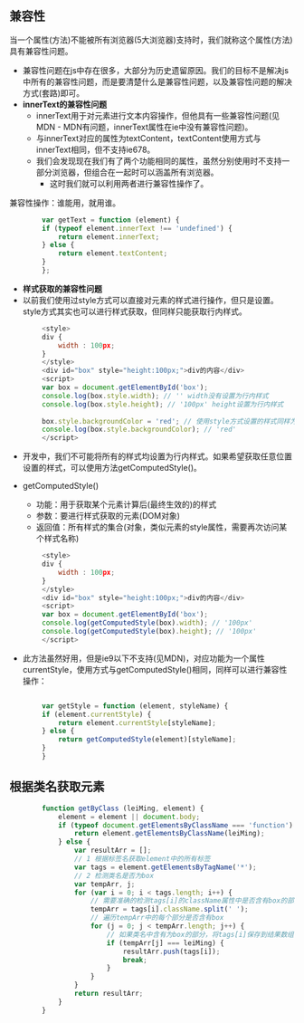 ## 兼容性
当一个属性(方法)不能被所有浏览器(5大浏览器)支持时，我们就称这个属性(方法)具有兼容性问题。
- 兼容性问题在js中存在很多，大部分为历史遗留原因。我们的目标不是解决js中所有的兼容性问题，而是要清楚什么是兼容性问题，以及兼容性问题的解决方式(套路)即可。
- **innerText的兼容性问题**
    - innerText用于对元素进行文本内容操作，但他具有一些兼容性问题(见MDN - MDN有问题，innerText属性在ie中没有兼容性问题)。
    - 与innerText对应的属性为textContent，textContent使用方式与innerText相同，但不支持ie678。
    - 我们会发现现在我们有了两个功能相同的属性，虽然分别使用时不支持一部分浏览器，但组合在一起时可以涵盖所有浏览器。
        - 这时我们就可以利用两者进行兼容性操作了。

兼容性操作：谁能用，就用谁。
```javascript
        var getText = function (element) {
        if (typeof element.innerText !== 'undefined') {
            return element.innerText;
        } else {
            return element.textContent;
        }
        };
```

- **样式获取的兼容性问题**
- 以前我们使用过style方式可以直接对元素的样式进行操作，但只是设置。style方式其实也可以进行样式获取，但同样只能获取行内样式。

```javascript
        <style>
        div {
            width : 100px;
        }
        </style>
        <div id="box" style="height:100px;">div的内容</div>
        <script>
        var box = document.getElementById('box');
        console.log(box.style.width); // '' width没有设置为行内样式
        console.log(box.style.height); // '100px' height设置为行内样式
        
        box.style.backgroundColor = 'red'; // 使用style方式设置的样式同样为行内样式，可以获取
        console.log(box.style.backgroundColor); // 'red'
        </script>
```
 - 开发中，我们不可能将所有的样式均设置为行内样式。如果希望获取任意位置设置的样式，可以使用方法getComputedStyle()。

 - getComputedStyle()

    - 功能：用于获取某个元素计算后(最终生效的)的样式
    - 参数：要进行样式获取的元素(DOM对象)
    - 返回值：所有样式的集合(对象，类似元素的style属性，需要再次访问某个样式名称)

```javascript
        <style>
        div {
            width : 100px;
        }
        </style>
        <div id="box" style="height:100px;">div的内容</div>
        <script>
        var box = document.getElementById('box');
        console.log(getComputedStyle(box).width); // '100px' 
        console.log(getComputedStyle(box).height); // '100px' 
        </script>
```
- 此方法虽然好用，但是ie9以下不支持(见MDN)，对应功能为一个属性currentStyle，使用方式与getComputedStyle()相同，同样可以进行兼容性操作：

```javascript

        var getStyle = function (element, styleName) {
        if (element.currentStyle) {
            return element.currentStyle[styleName];
        } else {
            return getComputedStyle(element)[styleName];
        }
        }
```

## 根据类名获取元素
```javascript
        function getByClass (leiMing, element) {
            element = element || document.body;
            if (typeof document.getElementsByClassName === 'function') {
                return element.getElementsByClassName(leiMing);
            } else {
                var resultArr = [];
                // 1 根据标签名获取element中的所有标签
                var tags = element.getElementsByTagName('*');
                // 2 检测类名是否为box
                var tempArr, j;
                for (var i = 0; i < tags.length; i++) {
                    // 需要准确的检测tags[i]的className属性中是否含有box的部分
                    tempArr = tags[i].className.split(' ');
                    // 遍历tempArr中的每个部分是否含有box
                    for (j = 0; j < tempArr.length; j++) {
                        // 如果类名中含有为box的部分，将tags[i]保存到结果数组中
                        if (tempArr[j] === leiMing) {
                            resultArr.push(tags[i]);
                            break;
                        }
                    }
                }
                return resultArr;
            }
        }
```
